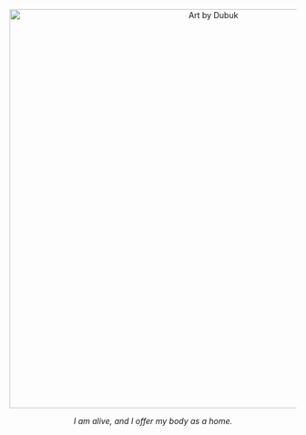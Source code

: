 <p align="center">
  <img src="https://imgur.com/a/EepjOiY" width="700" alt="Art by Dubuk" />
</p>

<p align="center">
 <i>I am alive, and I offer my body as a home.</i>
</p>
